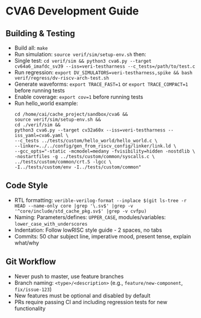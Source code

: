 # CVA6 Development Guide

## Building & Testing
- Build all: `make`
- Run simulation: `source verif/sim/setup-env.sh` then:
- Single test: `cd verif/sim && python3 cva6.py --target cv64a6_imafdc_sv39 --iss=veri-testharness --c_tests=/path/to/test.c`
- Run regression: `export DV_SIMULATORS=veri-testharness,spike && bash verif/regress/dv-riscv-arch-test.sh`
- Generate waveforms: `export TRACE_FAST=1` or `export TRACE_COMPACT=1` before running tests
- Enable coverage: `export cov=1` before running tests
- Run hello_world example: 
  ```
  cd /home/cai/cache_project/sandbox/cva6 && 
  source verif/sim/setup-env.sh && 
  cd ./verif/sim && 
  python3 cva6.py --target cv32a60x --iss=veri-testharness --iss_yaml=cva6.yaml \
  --c_tests ../tests/custom/hello_world/hello_world.c \
  --linker=../../config/gen_from_riscv_config/linker/link.ld \
  --gcc_opts="-static -mcmodel=medany -fvisibility=hidden -nostdlib \
  -nostartfiles -g ../tests/custom/common/syscalls.c \
  ../tests/custom/common/crt.S -lgcc \
  -I../tests/custom/env -I../tests/custom/common"
  ```

## Code Style
- RTL formatting: `verible-verilog-format --inplace $(git ls-tree -r HEAD --name-only core |grep '\.sv$' |grep -v '^core/include/std_cache_pkg.sv$' |grep -v cvfpu)`
- Naming: Parameters/defines: `UPPER_CASE`, modules/variables: `lower_case_with_underscores`
- Indentation: Follow lowRISC style guide - 2 spaces, no tabs
- Commits: 50 char subject line, imperative mood, present tense, explain what/why

## Git Workflow
- Never push to master, use feature branches
- Branch naming: `<type>/<description>` (e.g., `feature/new-component`, `fix/issue-123`)
- New features must be optional and disabled by default
- PRs require passing CI and including regression tests for new functionality
